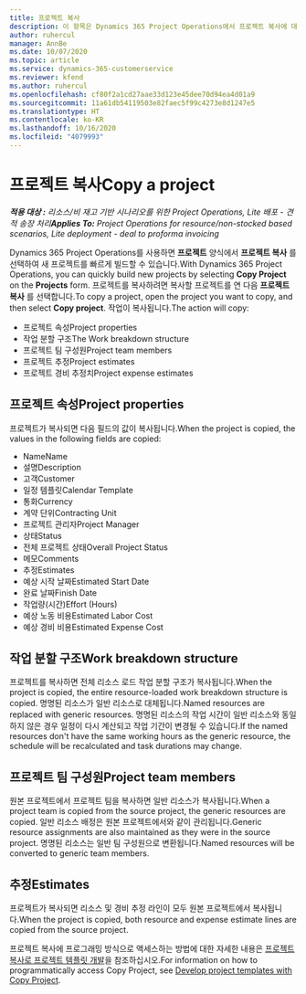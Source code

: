 ```yaml
---
title: 프로젝트 복사
description: 이 항목은 Dynamics 365 Project Operations에서 프로젝트 복사에 대한 정보를 제공합니다.
author: ruhercul
manager: AnnBe
ms.date: 10/07/2020
ms.topic: article
ms.service: dynamics-365-customerservice
ms.reviewer: kfend
ms.author: ruhercul
ms.openlocfilehash: cf80f2a1cd27aae33d123e45dee70d94ea4d01a9
ms.sourcegitcommit: 11a61db54119503e82faec5f99c4273e8d1247e5
ms.translationtype: HT
ms.contentlocale: ko-KR
ms.lasthandoff: 10/16/2020
ms.locfileid: "4079993"
---
```

# <a name="copy-a-project"></a><span data-ttu-id="85982-103">프로젝트 복사</span><span class="sxs-lookup"><span data-stu-id="85982-103">Copy a project</span></span>

<span data-ttu-id="85982-104">_**적용 대상 :** 리소스/비 재고 기반 시나리오를 위한 Project Operations, Lite 배포 - 견적 송장 처리_</span><span class="sxs-lookup"><span data-stu-id="85982-104">_**Applies To:** Project Operations for resource/non-stocked based scenarios, Lite deployment - deal to proforma invoicing_</span></span>

<span data-ttu-id="85982-105">Dynamics 365 Project Operations를 사용하면 **프로젝트** 양식에서 **프로젝트 복사** 를 선택하여 새 프로젝트를 빠르게 빌드할 수 있습니다.</span><span class="sxs-lookup"><span data-stu-id="85982-105">With Dynamics 365 Project Operations, you can quickly build new projects by selecting **Copy Project** on the **Projects** form.</span></span> <span data-ttu-id="85982-106">프로젝트를 복사하려면 복사할 프로젝트를 연 다음 **프로젝트 복사** 를 선택합니다.</span><span class="sxs-lookup"><span data-stu-id="85982-106">To copy a project, open the project you want to copy, and then select **Copy project**.</span></span> <span data-ttu-id="85982-107">작업이 복사됩니다.</span><span class="sxs-lookup"><span data-stu-id="85982-107">The action will copy:</span></span>

- <span data-ttu-id="85982-108">프로젝트 속성</span><span class="sxs-lookup"><span data-stu-id="85982-108">Project properties</span></span>
- <span data-ttu-id="85982-109">작업 분할 구조</span><span class="sxs-lookup"><span data-stu-id="85982-109">The Work breakdown structure</span></span>
- <span data-ttu-id="85982-110">프로젝트 팀 구성원</span><span class="sxs-lookup"><span data-stu-id="85982-110">Project team members</span></span>
- <span data-ttu-id="85982-111">프로젝트 추정</span><span class="sxs-lookup"><span data-stu-id="85982-111">Project estimates</span></span>
- <span data-ttu-id="85982-112">프로젝트 경비 추정치</span><span class="sxs-lookup"><span data-stu-id="85982-112">Project expense estimates</span></span>

## <a name="project-properties"></a><span data-ttu-id="85982-113">프로젝트 속성</span><span class="sxs-lookup"><span data-stu-id="85982-113">Project properties</span></span>

<span data-ttu-id="85982-114">프로젝트가 복사되면 다음 필드의 값이 복사됩니다.</span><span class="sxs-lookup"><span data-stu-id="85982-114">When the project is copied, the values in the following fields are copied:</span></span>

- <span data-ttu-id="85982-115">Name</span><span class="sxs-lookup"><span data-stu-id="85982-115">Name</span></span>
- <span data-ttu-id="85982-116">설명</span><span class="sxs-lookup"><span data-stu-id="85982-116">Description</span></span>
- <span data-ttu-id="85982-117">고객</span><span class="sxs-lookup"><span data-stu-id="85982-117">Customer</span></span>
- <span data-ttu-id="85982-118">일정 템플릿</span><span class="sxs-lookup"><span data-stu-id="85982-118">Calendar Template</span></span>
- <span data-ttu-id="85982-119">통화</span><span class="sxs-lookup"><span data-stu-id="85982-119">Currency</span></span>
- <span data-ttu-id="85982-120">계약 단위</span><span class="sxs-lookup"><span data-stu-id="85982-120">Contracting Unit</span></span>
- <span data-ttu-id="85982-121">프로젝트 관리자</span><span class="sxs-lookup"><span data-stu-id="85982-121">Project Manager</span></span>
- <span data-ttu-id="85982-122">상태</span><span class="sxs-lookup"><span data-stu-id="85982-122">Status</span></span>
- <span data-ttu-id="85982-123">전체 프로젝트 상태</span><span class="sxs-lookup"><span data-stu-id="85982-123">Overall Project Status</span></span>
- <span data-ttu-id="85982-124">메모</span><span class="sxs-lookup"><span data-stu-id="85982-124">Comments</span></span>
- <span data-ttu-id="85982-125">추정</span><span class="sxs-lookup"><span data-stu-id="85982-125">Estimates</span></span>
- <span data-ttu-id="85982-126">예상 시작 날짜</span><span class="sxs-lookup"><span data-stu-id="85982-126">Estimated Start Date</span></span>
- <span data-ttu-id="85982-127">완료 날짜</span><span class="sxs-lookup"><span data-stu-id="85982-127">Finish Date</span></span>
- <span data-ttu-id="85982-128">작업량(시간)</span><span class="sxs-lookup"><span data-stu-id="85982-128">Effort (Hours)</span></span>
- <span data-ttu-id="85982-129">예상 노동 비용</span><span class="sxs-lookup"><span data-stu-id="85982-129">Estimated Labor Cost</span></span>
- <span data-ttu-id="85982-130">예상 경비 비용</span><span class="sxs-lookup"><span data-stu-id="85982-130">Estimated Expense Cost</span></span>

## <a name="work-breakdown-structure"></a><span data-ttu-id="85982-131">작업 분할 구조</span><span class="sxs-lookup"><span data-stu-id="85982-131">Work breakdown structure</span></span>

<span data-ttu-id="85982-132">프로젝트를 복사하면 전체 리소스 로드 작업 분할 구조가 복사됩니다.</span><span class="sxs-lookup"><span data-stu-id="85982-132">When the project is copied, the entire resource-loaded work breakdown structure is copied.</span></span> <span data-ttu-id="85982-133">명명된 리소스가 일반 리소스로 대체됩니다.</span><span class="sxs-lookup"><span data-stu-id="85982-133">Named resources are replaced with generic resources.</span></span> <span data-ttu-id="85982-134">명명된 리소스의 작업 시간이 일반 리소스와 동일하지 않은 경우 일정이 다시 계산되고 작업 기간이 변경될 수 있습니다.</span><span class="sxs-lookup"><span data-stu-id="85982-134">If the named resources don't have the same working hours as the generic resource, the schedule will be recalculated and task durations may change.</span></span>

## <a name="project-team-members"></a><span data-ttu-id="85982-135">프로젝트 팀 구성원</span><span class="sxs-lookup"><span data-stu-id="85982-135">Project team members</span></span>

<span data-ttu-id="85982-136">원본 프로젝트에서 프로젝트 팀을 복사하면 일반 리소스가 복사됩니다.</span><span class="sxs-lookup"><span data-stu-id="85982-136">When a project team is copied from the source project, the generic resources are copied.</span></span> <span data-ttu-id="85982-137">일반 리소스 배정은 원본 프로젝트에서와 같이 관리됩니다.</span><span class="sxs-lookup"><span data-stu-id="85982-137">Generic resource assignments are also maintained as they were in the source project.</span></span> <span data-ttu-id="85982-138">명명된 리소스는 일반 팀 구성원으로 변환됩니다.</span><span class="sxs-lookup"><span data-stu-id="85982-138">Named resources will be converted to generic team members.</span></span>

## <a name="estimates"></a><span data-ttu-id="85982-139">추정</span><span class="sxs-lookup"><span data-stu-id="85982-139">Estimates</span></span>

<span data-ttu-id="85982-140">프로젝트가 복사되면 리소스 및 경비 추정 라인이 모두 원본 프로젝트에서 복사됩니다.</span><span class="sxs-lookup"><span data-stu-id="85982-140">When the project is copied, both resource and expense estimate lines are copied from the source project.</span></span> 

<span data-ttu-id="85982-141">프로젝트 복사에 프로그래밍 방식으로 액세스하는 방법에 대한 자세한 내용은 [프로젝트 복사로 프로젝트 템플릿 개발](dev-copy-project.md)을 참조하십시오.</span><span class="sxs-lookup"><span data-stu-id="85982-141">For information on how to programmatically access Copy Project, see [Develop project templates with Copy Project](dev-copy-project.md).</span></span>
